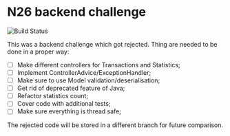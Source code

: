 # N26 backend challenge
![Build Status](https://img.shields.io/github/workflow/status/thephpleague/plates/PHP/v3?style=flat-square)

This was a backend challenge which got rejected.
Thing are needed to be done in a proper way:
- [ ] Make different controllers for Transactions and Statistics;
- [ ] Implement ControllerAdvice/ExceptionHandler;
- [ ] Make sure to use Model validation/deserialisation;
- [ ] Get rid of deprecated feature of Java;
- [ ] Refactor statistics count;
- [ ] Cover code with additional tests;
- [ ] Make sure everything is thread safe;  
  
The rejected code will be stored in a different branch for future comparison.
